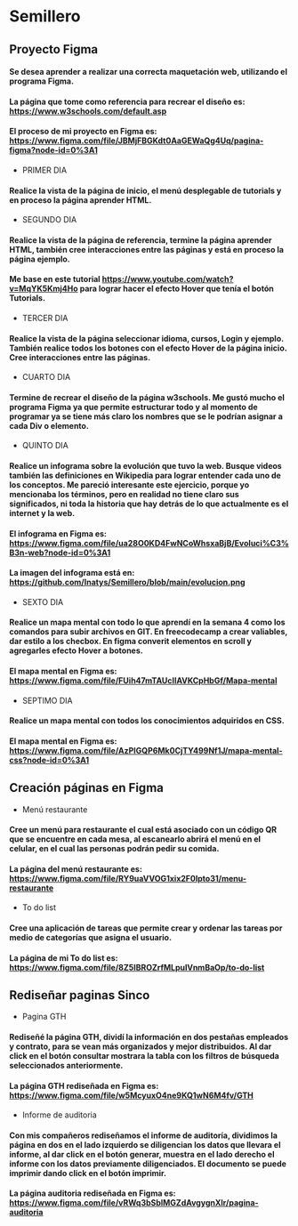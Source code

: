 
# Semillero 

  

## Proyecto Figma 

#### Se desea aprender a realizar una correcta maquetación web, utilizando el programa Figma.  

#### La página que tome como referencia para recrear el diseño es: https://www.w3schools.com/default.asp 

#### El proceso de mi proyecto en Figma es: https://www.figma.com/file/JBMjFBGKdt0AaGEWaQg4Uq/pagina-figma?node-id=0%3A1 

- PRIMER DIA 

#### Realice la vista de la página de inicio, el menú desplegable de tutorials y en proceso la página aprender HTML. 

- SEGUNDO DIA 

#### Realice la vista de la página de referencia, termine la página aprender HTML, también cree interacciones entre las páginas y está en proceso la página ejemplo. 

#### Me base en este tutorial https://www.youtube.com/watch?v=MqYK5Kmj4Ho para lograr hacer el efecto Hover que tenía el botón Tutorials. 

- TERCER DIA 

#### Realice la vista de la página seleccionar idioma, cursos, Login y ejemplo. También realice todos los botones con el efecto Hover de la página inicio. Cree interacciones entre las páginas. 

- CUARTO DIA 

#### Termine de recrear el diseño de la página w3schools. Me gustó mucho el programa Figma ya que permite estructurar todo y al momento de programar ya se tiene más claro los nombres que se le podrían asignar a cada Div o elemento. 

- QUINTO DIA 

#### Realice un infograma sobre la evolución que tuvo la web. Busque videos también las definiciones en Wikipedia para lograr entender cada uno de los conceptos. Me pareció interesante este ejercicio, porque yo mencionaba los términos, pero en realidad no tiene claro sus significados, ni toda la historia que hay detrás de lo que actualmente es el internet y la web. 

#### El infograma en Figma es: https://www.figma.com/file/ua28O0KD4FwNCoWhsxaBjB/Evoluci%C3%B3n-web?node-id=0%3A1  

#### La imagen del infograma está en: https://github.com/Inatys/Semillero/blob/main/evolucion.png 

- SEXTO DIA 

#### Realice un mapa mental con todo lo que aprendí en la semana 4 como los comandos para subir archivos en GIT. En freecodecamp a crear valiables, dar estilo a los checbox. En figma converit elementos en scroll y agregarles efecto Hover a botones.   

#### El mapa mental en Figma es:  https://www.figma.com/file/FUih47mTAUcIIAVKCpHbGf/Mapa-mental 

- SEPTIMO DIA 

#### Realice un mapa mental con todos los conocimientos adquiridos en CSS.   

#### El mapa mental en Figma es:  https://www.figma.com/file/AzPIGQP6Mk0CjTY499Nf1J/mapa-mental-css?node-id=0%3A1 

 

  

## Creación páginas en Figma 

- Menú restaurante 

#### Cree un menú para restaurante el cual está asociado con un código QR que se encuentre en cada mesa, al escanearlo abrirá el menú en el celular, en el cual las personas podrán pedir su comida.  

#### La página del menú restaurante es: https://www.figma.com/file/RY9uaVVOG1xix2F0lpto31/menu-restaurante 

- To do list 

#### Cree una aplicación de tareas que permite crear y ordenar las tareas por medio de categorías que asigna el usuario. 

#### La página de mi To do list es: https://www.figma.com/file/8Z5IBROZrfMLpulVnmBaOp/to-do-list 

  

## Rediseñar paginas Sinco 

- Pagina GTH 

#### Rediseñé la página GTH, dividí la información en dos pestañas empleados y contrato, para se vean más organizados y mejor distribuidos. Al dar click en el botón consultar mostrara la tabla con los filtros de búsqueda seleccionados anteriormente.  

#### La página GTH rediseñada en Figma es: https://www.figma.com/file/w5McyuxO4ne9KQ1wN6M4fv/GTH 

- Informe de auditoria 

#### Con mis compañeros rediseñamos el informe de auditoría, dividimos la página en dos en el lado izquierdo se diligencian los datos que llevara el informe, al dar click en el botón generar, muestra en el lado derecho el informe con los datos previamente diligenciados. El documento se puede imprimir dando click en el botón imprimir.  

#### La página auditoria rediseñada en Figma es: https://www.figma.com/file/vRWq3bSblMGZdAvgygnXlr/pagina-auditoria 
